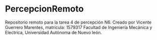 # PercepcionRemoto
Repositorio remoto para la tarea 4 de percepción N6. Creado por Vicente Guerrero Marentes, matrícula: 1579317
Facultad de Ingeniería Mecánica y Electrica, Universidad Autónoma de Nuevo león.

